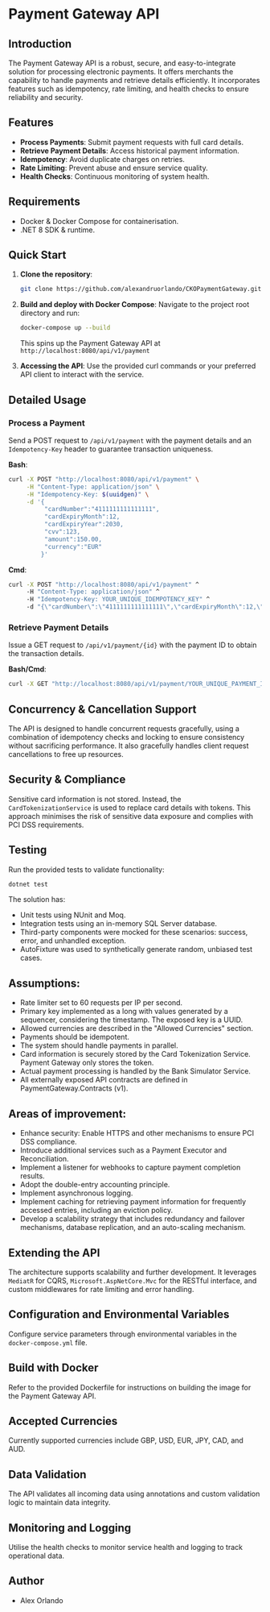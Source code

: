 # Payment Gateway API

## Introduction

The Payment Gateway API is a robust, secure, and easy-to-integrate solution for processing electronic payments. It offers merchants the capability to handle payments and retrieve details efficiently. It incorporates features such as idempotency, rate limiting, and health checks to ensure reliability and security.

## Features

- **Process Payments**: Submit payment requests with full card details.
- **Retrieve Payment Details**: Access historical payment information.
- **Idempotency**: Avoid duplicate charges on retries.
- **Rate Limiting**: Prevent abuse and ensure service quality.
- **Health Checks**: Continuous monitoring of system health.

## Requirements

- Docker & Docker Compose for containerisation.
- .NET 8 SDK & runtime.

## Quick Start

1. **Clone the repository**:
    ```bash
    git clone https://github.com/alexandruorlando/CKOPaymentGateway.git
    ```

2. **Build and deploy with Docker Compose**:
   Navigate to the project root directory and run:
    ```bash
    docker-compose up --build
    ```
   This spins up the Payment Gateway API at `http://localhost:8080/api/v1/payment`

3. **Accessing the API**: Use the provided curl commands or your preferred API client to interact with the service.

## Detailed Usage

### Process a Payment

Send a POST request to `/api/v1/payment` with the payment details and an `Idempotency-Key` header to guarantee transaction uniqueness.

**Bash**:
```bash
curl -X POST "http://localhost:8080/api/v1/payment" \
     -H "Content-Type: application/json" \
     -H "Idempotency-Key: $(uuidgen)" \
     -d '{
          "cardNumber":"4111111111111111",
          "cardExpiryMonth":12,
          "cardExpiryYear":2030,
          "cvv":123,
          "amount":150.00,
          "currency":"EUR"
         }'
```

**Cmd**:
```cmd
curl -X POST "http://localhost:8080/api/v1/payment" ^
     -H "Content-Type: application/json" ^
     -H "Idempotency-Key: YOUR_UNIQUE_IDEMPOTENCY_KEY" ^
     -d "{\"cardNumber\":\"4111111111111111\",\"cardExpiryMonth\":12,\"cardExpiryYear\":2030,\"cvv\":123,\"amount\":150.00,\"currency\":\"EUR\"}"
```

### Retrieve Payment Details

Issue a GET request to `/api/v1/payment/{id}` with the payment ID to obtain the transaction details.

**Bash/Cmd**:
```bash
curl -X GET "http://localhost:8080/api/v1/payment/YOUR_UNIQUE_PAYMENT_ID"
```

## Concurrency & Cancellation Support

The API is designed to handle concurrent requests gracefully, using a combination of idempotency checks and locking to ensure consistency without sacrificing performance. It also gracefully handles client request cancellations to free up resources.

## Security & Compliance

Sensitive card information is not stored. Instead, the `CardTokenizationService` is used to replace card details with tokens. This approach minimises the risk of sensitive data exposure and complies with PCI DSS requirements.

## Testing

Run the provided tests to validate functionality:

```bash
dotnet test
```
The solution has:
- Unit tests using NUnit and Moq.
- Integration tests using an in-memory SQL Server database.
- Third-party components were mocked for these scenarios: success, error, and unhandled exception.
- AutoFixture was used to synthetically generate random, unbiased test cases.

## Assumptions:
- Rate limiter set to 60 requests per IP per second.
- Primary key implemented as a long with values generated by a sequencer, considering the timestamp. The exposed key is a UUID.
- Allowed currencies are described in the "Allowed Currencies" section.
- Payments should be idempotent.
- The system should handle payments in parallel.
- Card information is securely stored by the Card Tokenization Service. Payment Gateway only stores the token.
- Actual payment processing is handled by the Bank Simulator Service.
- All externally exposed API contracts are defined in PaymentGateway.Contracts (v1).

## Areas of improvement:
- Enhance security: Enable HTTPS and other mechanisms to ensure PCI DSS compliance.
- Introduce additional services such as a Payment Executor and Reconciliation.
- Implement a listener for webhooks to capture payment completion results.
- Adopt the double-entry accounting principle.
- Implement asynchronous logging.
- Implement caching for retrieving payment information for frequently accessed entries, including an eviction policy.
- Develop a scalability strategy that includes redundancy and failover mechanisms, database replication, and an auto-scaling mechanism.

## Extending the API

The architecture supports scalability and further development. It leverages `MediatR` for CQRS, `Microsoft.AspNetCore.Mvc` for the RESTful interface, and custom middlewares for rate limiting and error handling.

## Configuration and Environmental Variables

Configure service parameters through environmental variables in the `docker-compose.yml` file.

## Build with Docker

Refer to the provided Dockerfile for instructions on building the image for the Payment Gateway API.

## Accepted Currencies

Currently supported currencies include GBP, USD, EUR, JPY, CAD, and AUD.

## Data Validation

The API validates all incoming data using annotations and custom validation logic to maintain data integrity.

## Monitoring and Logging

Utilise the health checks to monitor service health and logging to track operational data.

## Author

- Alex Orlando

